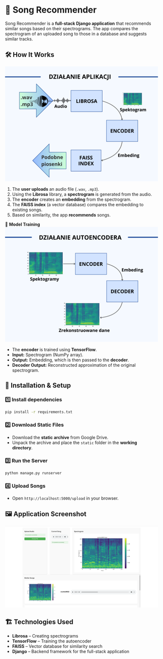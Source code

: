 # 🎵 Song Recommender  

Song Recommender is a **full-stack Django application** that recommends similar songs based on their spectrograms. The app compares the spectrogram of an uploaded song to those in a database and suggests similar tracks.  

## 🛠 How It Works  

![App scheme](images/app_scheme.png)
1. The **user uploads** an audio file (`.wav`, `.mp3`).  
2. Using the **Librosa** library, a **spectrogram** is generated from the audio.  
3. The **encoder** creates an **embedding** from the spectrogram.  
4. The **FAISS index** (a vector database) compares the embedding to existing songs.  
5. Based on similarity, the app **recommends** songs.  

📌 **Model Training**  
![Auto encoder traning](images/autoencoder_training_scheme.png)
- The **encoder** is trained using **TensorFlow**.  
- **Input:** Spectrogram (NumPy array).  
- **Output:** Embedding, which is then passed to the **decoder**.  
- **Decoder Output:** Reconstructed approximation of the original spectrogram.  

## 📌 Installation & Setup  

### 1️⃣ Install dependencies  
```bash
pip install -r requirements.txt
```

### 2️⃣ Download Static Files  
- Download the **static archive** from Google Drive.  
- Unpack the archive and place the `static` folder in the **working directory**.  

### 3️⃣ Run the Server  
```bash
python manage.py runserver
```

### 4️⃣ Upload Songs  
- Open `http://localhost:5000/upload` in your browser.  

## 🖼️ Application Screenshot  
![Application screenshot](images/app_screenshot.png)

## 🏗️ Technologies Used  
- **Librosa** – Creating spectrograms  
- **TensorFlow** – Training the autoencoder  
- **FAISS** – Vector database for similarity search  
- **Django** – Backend framework for the full-stack application  
